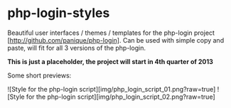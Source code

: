 php-login-styles
================

Beautiful user interfaces / themes / templates for the php-login project [http://github.com/panique/php-login].
Can be used with simple copy and paste, will fit for all 3 versions of the php-login.

**This is just a placeholder, the project will start in 4th quarter of 2013**

Some short previews:

![Style for the php-login script][img/php_login_script_01.png?raw=true]
![Style for the php-login script][img/php_login_script_02.png?raw=true]
